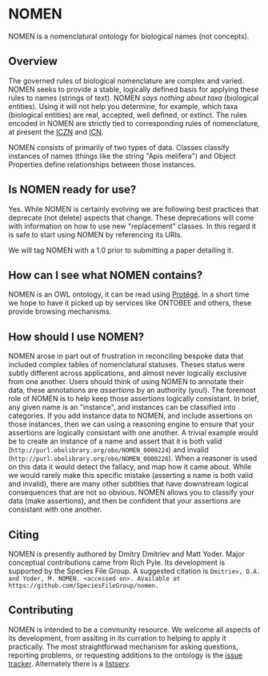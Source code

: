 NOMEN
=====

NOMEN is a nomenclatural ontology for biological names (not concepts).  

Overview
--------

The governed rules of biological nomenclature are complex and varied.  NOMEN seeks to provide a stable, logically defined basis for applying these rules to names (strings of text). NOMEN _says nothing about taxa_ (biological entities). Using it will not help you determine, for example, which taxa (biological entities) are real, accepted, well defined, or extinct. The rules encoded in NOMEN are strictly tied to corresponding rules of nomenclature, at present the [ICZN][1] and [ICN][2].  

NOMEN consists of primarily of two types of data.  Classes classify instances of names (things like the string "Apis melifera") and Object Properties define relationships between those instances.


Is NOMEN ready for use?
-----------------------

Yes. While NOMEN is certainly evolving we are following best practices that deprecate (not delete) aspects that change.  These deprecations will come with information on how to use new "replacement" classes. In this regard it is safe to start using NOMEN by referencing its URIs.

We will tag NOMEN with a 1.0 prior to submitting a paper detailing it.  


How can I see what NOMEN contains?
----------------------------------

NOMEN is an OWL ontology, it can be read using [Protégé][4]. In a short time we hope to have it picked up by services like ONTOBEE and others, these provide browsing mechanisms.


How should I use NOMEN?
-----------------------

NOMEN arose in part out of frustration in reconciling bespoke data that included complex tables of nomenclatural statuses.  Theses status were subtly different across applications, and almost never logically exclusive from one another.  Users should think of using NOMEN to annotate their data, these annotations are _assertions_ by an authority (you!).  The foremost role of NOMEN is to help keep those assertions logically consistant.  In brief, any given name is an "instance", and instances can be classified into categories. If you add instance data to NOMEN, and include assertions on those instances, then we can using a reasoning engine to ensure that your assertions are logically consistant with one another.  A trivial example would be to create an instance of a name and assert that it is both valid (`http://purl.obolibrary.org/obo/NOMEN_0000224`)  and invalid (`http://purl.obolibrary.org/obo/NOMEN_0000226`). When a reasoner is used on this data it would detect the fallacy, and map how it came about. While we would rarely make this specific mistake (asserting a name is both valid and invalid), there are many other subtlties that have downstream logical consequences that are not so obvious.  NOMEN allows you to classify your data (make assertions), and then be confident that your assertions are consistant with one another.

Citing
------

NOMEN is presently authored by Dmitry Dmitriev and Matt Yoder. Major conceptual contributions came from Rich Pyle. Its development is supported by the Species File Group. A suggested citation is `Dmitriev, D.A. and Yoder, M. NOMEN. <accessed on>. Available at https://github.com/SpeciesFileGroup/nomen.`


Contributing
------------

NOMEN is intended to be a community resource.  We welcome all aspects of its development, from assiting in its curration to helping to apply it practically.  The most straightforwad mechanism for asking questions, reporting problems, or requesting additions to the ontology is the [issue tracker][3].  Alternately there is a [listserv][5].  


[1]: http://iczn.org/
[2]: http://www.iapt-taxon.org/nomen/main.php
[3]: https://github.com/SpeciesFileGroup/nomen/issues  
[4]: http://protege.stanford.edu/
[5]: https://groups.google.com/forum/#!forum/nomen-discuss

